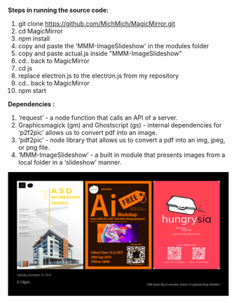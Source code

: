 **Steps in running the source code:**

1. git clone https://github.com/MichMich/MagicMirror.git
2. cd MagicMirror
3. npm install
4. copy and paste the 'MMM-ImageSlideshow' in the modules folder
5. copy and paste actual.js inside "MMM-ImageSlideshow"
6. cd.. back to MagicMirror
7. cd js
8. replace electron.js to the electron.js from my repository
9. cd.. back to MagicMirror
10. npm start

**Dependencies :** 
1. ‘request’ - a node function that calls an API of a server.
2. Graphicsmagick (gm) and Ghostscript (gs) - internal dependencies for ‘p2f2pic’ allows us to convert pdf into an image.
3. ‘pdf2pic’ - node library that allows us to convert a pdf into an img, jpeg, or png file.
5. ‘MMM-ImageSlideshow’ - a built in module that presents images from a local folder in a ‘slideshow’ manner.

![Alt text](interface.png?raw=true "Smart Mirror Interface")
